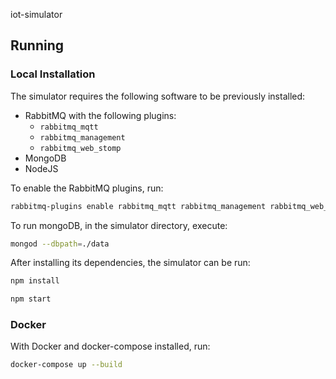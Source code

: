 iot-simulator

## Running

### Local Installation

The simulator requires the following software to be previously installed:
* RabbitMQ with the following plugins:
    * `rabbitmq_mqtt`
    * `rabbitmq_management`
    * `rabbitmq_web_stomp`
* MongoDB
* NodeJS

To enable the RabbitMQ plugins, run: 
```bash
rabbitmq-plugins enable rabbitmq_mqtt rabbitmq_management rabbitmq_web_stomp
```

To run mongoDB, in the simulator directory, execute:
```bash
mongod --dbpath=./data
```

After installing its dependencies, the simulator can be run:
```bash
npm install

npm start
```

### Docker

With Docker and docker-compose installed, run:

```bash
docker-compose up --build
```
